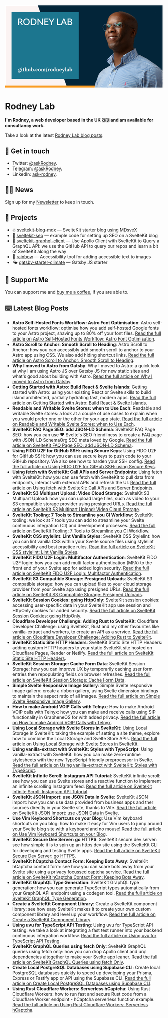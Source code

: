 <picture>
  <source srcset="./images/rodneylab-github.avif" type="image/avif">
  <source srcset="./images/rodneylab-github.webp" type="image/webp">
  <img src="./images/rodneylab-github.png" alt="Rodney Lab Github banner">
</picture>

# Rodney Lab
**I'm Rodney, a web developer based in the UK 🇬🇧 and am available for consultancy work.**

<!--
Take a look at the latest <a aria-label="See latest Rodney Lab projects" href="https://rodneylab.com/projects/" rel="noopener">Rodney Lab projects</a>.
-->

Take a look at the latest <a aria-label="See latest Rodney Lab projects" href="https://rodneylab.com/blog/" rel="noopener">Rodney Lab blog posts</a>.

## 📱 Get in touch

- Twitter: <a aria-label="Direct message Rodney Lab on twitter" href="https://twitter.com/messages/compose?recipient_id=1323579817258831875" target="_blank" rel="nofollow noopener noreferrer">@askRodney</a>.
- Telegram: <a aria-label="Direct message Rodney Lab on Telegram" href="https://t.me/askRodney" target="_blank" rel="nofollow noopener noreferrer">@askRodney</a>.
- LinkedIn: <a aria-label="Direct message Rodney Lab on LinkedIn" href="https://uk.linkedin.com/in/ask-rodney" target="_blank" rel="nofollow noopener noreferrer">ask-rodney</a>.

## 🧑🏽 News

Sign up for my <a aria-label="Sign up the the Rodney Lab newsletter" href="https://rodneylab.com/about/#newsletter" rel="noopener">Newsletter</a> to keep in touch.


## 🔩 Projects

- 🔥 [sveltekit-blog-mdx](https://github.com/rodneylab/sveltekit-blog-mdx) &mdash; SvelteKit starter blog using MDsveX
- 🤖 [sveltekit-seo](https://github.com/rodneylab/sveltekit-seo) &mdash; example code for setting up SEO on a SvelteKit blog
- 🚀 [sveltekit-graphql-client](https://github.com/rodneylab/sveltekit-graphql-github) &mdash; Use Apollo Client with SvelteKit to Query a GraphQL API: we use the GitHub API to query our repos and learn a bit of SvelteKit along the way 
- 🌈 [rainbow](https://github.com/rodneylab/rainbow) &mdash; Accessibility tool for adding accessible text to images
- 🌤 [gatsby-starter-climate](https://github.com/rodneylab/gatsby-starter-climate) &mdash; Gatsby JS starter

## 💙 Support Me

You can support me and <a aria-label="Support Rodney Lab via by me a coffee" href="https://rodneylab.com/giving/" rel="noopener">buy me a coffee</a>, if you are able to.

## ⌨️ Latest Blog Posts


<!-- BLOG-POST-LIST:START -->
- **Astro Self-Hosted Fonts Workflow: Astro Font Optimisation**: Astro self-hosted fonts workflow: optimise how you add self-hosted Google fonts to your Astro project, shaving up to 80% off your font files. <a aria-label="Read Rodney Lab post on Astro Self-Hosted Fonts Workflow: Astro Font Optimisation" href="https://rodneylab.com/astro-self-hosted-fonts/" rel="noopener">Read the full article on Astro Self-Hosted Fonts Workflow: Astro Font Optimisation</a>.
- **Astro Scroll to Anchor: Smooth Scroll to Heading**: Astro Scroll to Anchor: how you can accessibly add smooth scroll to anchor to your Astro app using CSS. We also add hiding shortcut links. <a aria-label="Read Rodney Lab post on Astro Scroll to Anchor: Smooth Scroll to Heading" href="https://rodneylab.com/astro-scroll-to-anchor/" rel="noopener">Read the full article on Astro Scroll to Anchor: Smooth Scroll to Heading</a>.
- **Why I moved to Astro from Gatsby**: Why I moved to Astro: a quick look at why I am using Astro JS over Gatsby JS for new static sites and what&#39;s good about building with Astro. <a aria-label="Read Rodney Lab post on Why I moved to Astro from Gatsby" href="https://rodneylab.com/why-i-moved-to-astro/" rel="noopener">Read the full article on Why I moved to Astro from Gatsby</a>.
- **Getting Started with Astro: Build React &amp; Svelte Islands**: Getting started with Astro: using your existing React or Svelte skills to build island architected, partially hydrating fast, modern apps. <a aria-label="Read Rodney Lab post on Getting Started with Astro: Build React &amp; Svelte Islands" href="https://rodneylab.com/getting-started-astro/" rel="noopener">Read the full article on Getting Started with Astro: Build React &amp; Svelte Islands</a>.
- **Readable and Writable Svelte Stores: when to Use Each**: Readable and writable Svelte stores: a look at a couple of use cases to explain when you would prefer one or the other for your app state. <a aria-label="Read Rodney Lab post on Readable and Writable Svelte Stores: when to Use Each" href="https://rodneylab.com/readable-writable-svelte-stores/" rel="noopener">Read the full article on Readable and Writable Svelte Stores: when to Use Each</a>.
- **SvelteKit FAQ Page SEO: add JSON-LD Schema**: SvelteKit FAQ Page SEO: how you can use ❤️ Svelte&#39;s SEO friendliness to create a FAQ page with JSON-LD SchemaOrg SEO meta loved by Google. <a aria-label="Read Rodney Lab post on SvelteKit FAQ Page SEO: add JSON-LD Schema" href="https://rodneylab.com/sveltekit-faq-page-seo/" rel="noopener">Read the full article on SvelteKit FAQ Page SEO: add JSON-LD Schema</a>.
- **Using FIDO U2F for GitHub SSH: using Secure Keys**: Using FIDO U2F for GitHub SSH: how you can use secure keys to push code to your GitHub repository. We also see how to harden your SSH config. <a aria-label="Read Rodney Lab post on Using FIDO U2F for GitHub SSH: using Secure Keys" href="https://rodneylab.com/using-fido-u2f-github-ssh/" rel="noopener">Read the full article on Using FIDO U2F for GitHub SSH: using Secure Keys</a>.
- **Using fetch with SvelteKit: Call APIs and Server Endpoints**: Using fetch with SvelteKit: how you can use fetch with SvelteKit to pull data from endpoints, interact with external APIs and refresh the UI. <a aria-label="Read Rodney Lab post on Using fetch with SvelteKit: Call APIs and Server Endpoints" href="https://rodneylab.com/using-fetch-sveltekit/" rel="noopener">Read the full article on Using fetch with SvelteKit: Call APIs and Server Endpoints</a>.
- **SvelteKit S3 Multipart Upload: Video Cloud Storage**: SvelteKit S3 Multipart Upload: how you can upload large files, such as video to your S3 compatible storage provider using presigned URLs. <a aria-label="Read Rodney Lab post on SvelteKit S3 Multipart Upload: Video Cloud Storage" href="https://rodneylab.com/sveltekit-s3-multipart-upload/" rel="noopener">Read the full article on SvelteKit S3 Multipart Upload: Video Cloud Storage</a>.
- **SvelteKit Tooling:  7 Tools to Streamline you CI Workflow**: SvelteKit tooling: we look at 7 tools you can add to streamline your Svelte continuous integration &lpar;CI&rpar; and development processes. <a aria-label="Read Rodney Lab post on SvelteKit Tooling:  7 Tools to Streamline you CI Workflow" href="https://rodneylab.com/sveltekit-tooling/" rel="noopener">Read the full article on SvelteKit Tooling:  7 Tools to Streamline you CI Workflow</a>.
- **SvelteKit CSS stylelint: Lint Vanilla Styles**: SvelteKit CSS Stylelint: how you can lint vanilla CSS within your Svelte source files using stylelint accessibility and best practice rules. <a aria-label="Read Rodney Lab post on SvelteKit CSS stylelint: Lint Vanilla Styles" href="https://rodneylab.com/sveltekit-css-stylelint/" rel="noopener">Read the full article on SvelteKit CSS stylelint: Lint Vanilla Styles</a>.
- **SvelteKit FIDO U2F Login: Multifactor Authentication**: SvelteKit FIDO U2F login: how you can add multi factor authentication &lpar;MFA&rpar; to the front end of your Svelte app for added login security. <a aria-label="Read Rodney Lab post on SvelteKit FIDO U2F Login: Multifactor Authentication" href="https://rodneylab.com/sveltekit-fido-u2f-login/" rel="noopener">Read the full article on SvelteKit FIDO U2F Login: Multifactor Authentication</a>.
- **SvelteKit S3 Compatible Storage: Presigned Uploads**: SvelteKit S3 compatible storage: how you can upload files to your cloud storage provider from your Svelte app using presigned URLs. <a aria-label="Read Rodney Lab post on SvelteKit S3 Compatible Storage: Presigned Uploads" href="https://rodneylab.com/sveltekit-s3-compatible-storage/" rel="noopener">Read the full article on SvelteKit S3 Compatible Storage: Presigned Uploads</a>.
- **SvelteKit Session Cookies: going HttpOnly**: SvelteKit session cookies: accessing user-specific data in your SvelteKit app use session and HttpOnly cookies for added security. <a aria-label="Read Rodney Lab post on SvelteKit Session Cookies: going HttpOnly" href="https://rodneylab.com/sveltekit-session-cookies/" rel="noopener">Read the full article on SvelteKit Session Cookies: going HttpOnly</a>.
- **Cloudflare Developer Challenge: Adding Rust to SvelteKit**: Cloudflare Developer Challenge: using SvelteKit, Rust and my other favourites like vanilla-extract and workers, to create an API as a service. <a aria-label="Read Rodney Lab post on Cloudflare Developer Challenge: Adding Rust to SvelteKit" href="https://rodneylab.com/cloudflare-developer-challenge/" rel="noopener">Read the full article on Cloudflare Developer Challenge: Adding Rust to SvelteKit</a>.
- **SvelteKit Static Site HTTP Headers**: SvelteKit Static Site HTTP Headers: adding custom HTTP headers to your static SvelteKit site hosted on Cloudflare Pages, Render or Netlify. <a aria-label="Read Rodney Lab post on SvelteKit Static Site HTTP Headers" href="https://rodneylab.com/sveltekit-static-site-http-headers/" rel="noopener">Read the full article on SvelteKit Static Site HTTP Headers</a>.
- **SvelteKit Session Storage: Cache Form Data**: SvelteKit Session Storage: how you can improve UX by temporarily caching user form entries then repopulating fields on browser refreshes. <a aria-label="Read Rodney Lab post on SvelteKit Session Storage: Cache Form Data" href="https://rodneylab.com/sveltekit-session-storage/" rel="noopener">Read the full article on SvelteKit Session Storage: Cache Form Data</a>.
- **Simple Svelte Responsive Image Gallery**: Simple Svelte responsive image gallery: create a ribbon gallery, using Svelte dimension bindings to maintain the aspect ratio of all images. <a aria-label="Read Rodney Lab post on Simple Svelte Responsive Image Gallery" href="https://rodneylab.com/simple-svelte-responsive-image-gallery/" rel="noopener">Read the full article on Simple Svelte Responsive Image Gallery</a>.
- **How to make Android VOIP Calls with Telnyx**: How to make Android VOIP calls with Telnyx: how you can make and receive calls using SIP functionality in GrapheneOS for with added privacy. <a aria-label="Read Rodney Lab post on How to make Android VOIP Calls with Telnyx" href="https://rodneylab.com/how-to-make-android-voip-calls/" rel="noopener">Read the full article on How to make Android VOIP Calls with Telnyx</a>.
- **Using Local Storage with Svelte Stores in SvelteKit**: Using Local Storage in SvelteKit: taking the example of setting a site theme, explore how to combine the Local Storage and Svelte Store APIs. <a aria-label="Read Rodney Lab post on Using Local Storage with Svelte Stores in SvelteKit" href="https://rodneylab.com/using-local-storage-sveltekit/" rel="noopener">Read the full article on Using Local Storage with Svelte Stores in SvelteKit</a>.
- **Using vanilla-extract with SvelteKit: Styles with TypeScript**: Using vanilla-extract with SvelteKit: how you can make zero-runtime stylesheets with the new TypeScript friendly preprocessor in Svelte. <a aria-label="Read Rodney Lab post on Using vanilla-extract with SvelteKit: Styles with TypeScript" href="https://rodneylab.com/using-vanilla-extract-sveltekit/" rel="noopener">Read the full article on Using vanilla-extract with SvelteKit: Styles with TypeScript</a>.
- **SvelteKit Infinite Scroll: Instagram API Tutorial**: SvelteKit infinite scroll: see how you can use Svelte stores and a reactive function to implement an infinite scrolling Instagram feed. <a aria-label="Read Rodney Lab post on SvelteKit Infinite Scroll: Instagram API Tutorial" href="https://rodneylab.com/sveltekit-infinite-scroll/" rel="noopener">Read the full article on SvelteKit Infinite Scroll: Instagram API Tutorial</a>.
- **SvelteKit JSON Import: use JSON Data in Svelte**: SvelteKit JSON import: how you can use data provided from business apps and ther sources directly in your Svelte site, thanks to Vite. <a aria-label="Read Rodney Lab post on SvelteKit JSON Import: use JSON Data in Svelte" href="https://rodneylab.com/sveltekit-json-import/" rel="noopener">Read the full article on SvelteKit JSON Import: use JSON Data in Svelte</a>.
- **Use Vim Keyboard Shortcuts on your Blog**: Use Vim keyboard shortcuts on you blog: how to make it easy for Vim users to jump around your Svelte blog site with a keyboard and no mouse! <a aria-label="Read Rodney Lab post on Use Vim Keyboard Shortcuts on your Blog" href="https://rodneylab.com/vim-keyboard-shortcuts-blog/" rel="noopener">Read the full article on Use Vim Keyboard Shortcuts on your Blog</a>.
- **SvelteKit Secure Dev Server: go HTTPS**: SvelteKit secure dev server: see how simple it is to spin up an https dev site using the SvelteKit CLI for developing and testing Svelte apps. <a aria-label="Read Rodney Lab post on SvelteKit Secure Dev Server: go HTTPS" href="https://rodneylab.com/sveltekit-secure-dev-server/" rel="noopener">Read the full article on SvelteKit Secure Dev Server: go HTTPS</a>.
- **SvelteKit hCaptcha Contact Form: Keeping Bots Away**: SvelteKit hCaptcha contact form: see how you can scare bots away from your Svelte site using a privacy focussed captcha service. <a aria-label="Read Rodney Lab post on SvelteKit hCaptcha Contact Form: Keeping Bots Away" href="https://rodneylab.com/sveltekit-hcaptcha-contact-form/" rel="noopener">Read the full article on SvelteKit hCaptcha Contact Form: Keeping Bots Away</a>.
- **SvelteKit GraphQL Type Generation**: SvelteKit GraphQL type generation: how you can generate TypeScript types automatically from your GraphQL API endpoint using a codegen tool. <a aria-label="Read Rodney Lab post on SvelteKit GraphQL Type Generation" href="https://rodneylab.com/sveltekit-graphql-type-generation/" rel="noopener">Read the full article on SvelteKit GraphQL Type Generation</a>.
- **Create a SvelteKit Component Library**: Create a SvelteKit component library: see how easy SvelteKit makes it to create your own custom component library and level up your workflow. <a aria-label="Read Rodney Lab post on Create a SvelteKit Component Library" href="https://rodneylab.com/create-sveltekit-component-library/" rel="noopener">Read the full article on Create a SvelteKit Component Library</a>.
- **Using uvu for TypeScript API Testing**: Using uvu for TypeScript API testing: we take a look at integrating a fast test runner into your backend continuous integration workflow. <a aria-label="Read Rodney Lab post on Using uvu for TypeScript API Testing" href="https://rodneylab.com/using-uvu-typescript-api-testing/" rel="noopener">Read the full article on Using uvu for TypeScript API Testing</a>.
- **SvelteKit GraphQL Queries using fetch Only**: SvelteKit GraphQL queries using fetch only: how you can drop Apollo client and urql dependencies altogether to make your Svelte app leaner. <a aria-label="Read Rodney Lab post on SvelteKit GraphQL Queries using fetch Only" href="https://rodneylab.com/sveltekit-graphql-queries-fetch/" rel="noopener">Read the full article on SvelteKit GraphQL Queries using fetch Only</a>.
- **Create Local PostgreSQL Databases using Supabase CLI**: Create local PostgreSQL databases quickly to speed up developing your Prisma, Express or Fastify app or API using the Supabase CLI. <a aria-label="Read Rodney Lab post on Create Local PostgreSQL Databases using Supabase CLI" href="https://rodneylab.com/create-local-postgresql-databases-supabase/" rel="noopener">Read the full article on Create Local PostgreSQL Databases using Supabase CLI</a>.
- **Using Rust Cloudflare Workers: Serverless hCaptcha**: Using Rust Cloudflare Workers: how to run fast and secure Rust code from a Cloudflare Worker endpoint - hCaptcha serverless function example. <a aria-label="Read Rodney Lab post on Using Rust Cloudflare Workers: Serverless hCaptcha" href="https://rodneylab.com/using-rust-cloudflare-workers/" rel="noopener">Read the full article on Using Rust Cloudflare Workers: Serverless hCaptcha</a>.<!-- BLOG-POST-LIST:END -->
